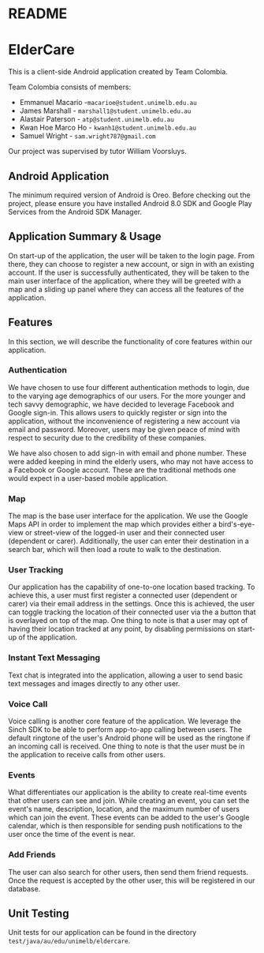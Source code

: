 # README

# ElderCare

This is a client-side Android application created by Team Colombia.

Team Colombia consists of members:
  * Emmanuel Macario -`macarioe@student.unimelb.edu.au`
  * James Marshall - `marshall1@student.unimelb.edu.au`
  * Alastair Paterson - `atp@student.unimelb.edu.au`
  * Kwan Hoe Marco Ho - `kwanh1@student.unimelb.edu.au`
  * Samuel Wright - `sam.wright787@gmail.com`
  
Our project was supervised by tutor William Voorsluys.

## Android Application
The minimum required version of Android is Oreo.
Before checking out the project, please ensure you have installed Android 8.0 SDK and
Google Play Services from the Android SDK Manager.

## Application Summary & Usage
On start-up of the application, the user will be taken to the login page. From there,
they can choose to register a new account, or sign in with an existing account. If the
user is successfully authenticated, they will be taken to the main user interface of the
application, where they will be greeted with a map and a sliding up panel where they can
access all the features of the application.

## Features
In this section, we will describe the functionality of core features within our application.

### Authentication
We have chosen to use four different authentication methods to login, due to the varying
age demographics of our users. For the more younger and tech savvy demographic, we have
decided to leverage Facebook and Google sign-in. This allows users to quickly register or
sign into the application, without the inconvenience of registering a new account via
email and password. Moreover, users may be given peace of mind with respect to security
due to the credibility of these companies.

We have also chosen to add sign-in with email and phone number. These were added keeping
in mind the elderly users, who may not have access to a Facebook or Google account. These
are the traditional methods one would expect in a user-based mobile application.

### Map
The map is the base user interface for the application. We use the Google Maps API in order to 
implement the map which provides either a bird's-eye-view or street-view of the logged-in
user and their connected user (dependent or carer). Additionally, the user can enter
their destination in a search bar, which will then load a route to walk to the destination.

### User Tracking
Our application has the capability of one-to-one location based tracking. To achieve this,
a user must first register a connected user (dependent or carer) via their email address
in the settings. Once this is achieved, the user can toggle tracking the location of their
connected user via the a button that is overlayed on top of the map. One thing to note is that
a user may opt of having their location tracked at any point, by disabling permissions on start-up
of the application.

### Instant Text Messaging
Text chat is integrated into the application, allowing a user to send basic text messages
and images directly to any other user.

### Voice Call
Voice calling is another core feature of the application. We leverage the Sinch SDK
to be able to perform app-to-app calling between users. The default ringtone of the
user's Android phone will be used as the ringtone if an incoming call is received.
One thing to note is that the user must be in the application to receive calls from 
other users.

### Events
What differentiates our application is the ability to create real-time events that other
users can see and join. While creating an event, you can set the event's name, description,
location, and the maximum number of users which can join the event. These events can be added
to the user's Google calendar, which is then responsible for sending push notifications to
the user once the time of the event is near.

### Add Friends
The user can also search for other users, then send them friend requests. Once the request is accepted
by the other user, this will be registered in our database.


## Unit Testing
Unit tests for our application can be found in the directory `test/java/au/edu/unimelb/eldercare`.
